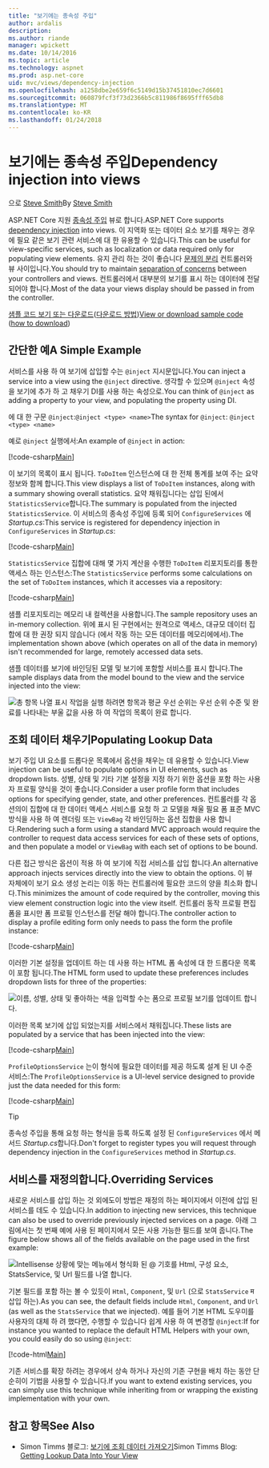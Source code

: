 ```yaml
---
title: "보기에는 종속성 주입"
author: ardalis
description: 
ms.author: riande
manager: wpickett
ms.date: 10/14/2016
ms.topic: article
ms.technology: aspnet
ms.prod: asp.net-core
uid: mvc/views/dependency-injection
ms.openlocfilehash: a1258dbe2e659f6c5149d15b37451810ec7d6601
ms.sourcegitcommit: 060879fcf3f73d2366b5c811986f8695fff65db8
ms.translationtype: MT
ms.contentlocale: ko-KR
ms.lasthandoff: 01/24/2018
---
```

# <a name="dependency-injection-into-views"></a><span data-ttu-id="87f3b-102">보기에는 종속성 주입</span><span class="sxs-lookup"><span data-stu-id="87f3b-102">Dependency injection into views</span></span>

<span data-ttu-id="87f3b-103">으로 [Steve Smith](https://ardalis.com/)</span><span class="sxs-lookup"><span data-stu-id="87f3b-103">By [Steve Smith](https://ardalis.com/)</span></span>

<span data-ttu-id="87f3b-104">ASP.NET Core 지원 [종속성 주입](xref:fundamentals/dependency-injection) 뷰로 합니다.</span><span class="sxs-lookup"><span data-stu-id="87f3b-104">ASP.NET Core supports [dependency injection](xref:fundamentals/dependency-injection) into views.</span></span> <span data-ttu-id="87f3b-105">이 지역화 또는 데이터 요소 보기를 채우는 경우에 필요 같은 보기 관련 서비스에 대 한 유용할 수 있습니다.</span><span class="sxs-lookup"><span data-stu-id="87f3b-105">This can be useful for view-specific services, such as localization or data required only for populating view elements.</span></span> <span data-ttu-id="87f3b-106">유지 관리 하는 것이 좋습니다 [문제의 분리](http://deviq.com/separation-of-concerns/) 컨트롤러와 뷰 사이입니다.</span><span class="sxs-lookup"><span data-stu-id="87f3b-106">You should try to maintain [separation of concerns](http://deviq.com/separation-of-concerns/) between your controllers and views.</span></span> <span data-ttu-id="87f3b-107">컨트롤러에서 대부분의 보기를 표시 하는 데이터에 전달 되어야 합니다.</span><span class="sxs-lookup"><span data-stu-id="87f3b-107">Most of the data your views display should be passed in from the controller.</span></span>

<span data-ttu-id="87f3b-108">[샘플 코드 보기 또는 다운로드](https://github.com/aspnet/Docs/tree/master/aspnetcore/mvc/views/dependency-injection/sample)([다운로드 방법](xref:tutorials/index#how-to-download-a-sample))</span><span class="sxs-lookup"><span data-stu-id="87f3b-108">[View or download sample code](https://github.com/aspnet/Docs/tree/master/aspnetcore/mvc/views/dependency-injection/sample) ([how to download](xref:tutorials/index#how-to-download-a-sample))</span></span>

## <a name="a-simple-example"></a><span data-ttu-id="87f3b-109">간단한 예</span><span class="sxs-lookup"><span data-stu-id="87f3b-109">A Simple Example</span></span>

<span data-ttu-id="87f3b-110">서비스를 사용 하 여 보기에 삽입할 수는 `@inject` 지시문입니다.</span><span class="sxs-lookup"><span data-stu-id="87f3b-110">You can inject a service into a view using the `@inject` directive.</span></span> <span data-ttu-id="87f3b-111">생각할 수 있으며 `@inject` 속성을 보기에 추가 하 고 채우기 DI를 사용 하는 속성으로.</span><span class="sxs-lookup"><span data-stu-id="87f3b-111">You can think of `@inject` as adding a property to your view, and populating the property using DI.</span></span>

<span data-ttu-id="87f3b-112">에 대 한 구문 `@inject`:`@inject <type> <name>`</span><span class="sxs-lookup"><span data-stu-id="87f3b-112">The syntax for `@inject`: `@inject <type> <name>`</span></span>

<span data-ttu-id="87f3b-113">예로 `@inject` 실행에서:</span><span class="sxs-lookup"><span data-stu-id="87f3b-113">An example of `@inject` in action:</span></span>

[!code-csharp[Main](../../mvc/views/dependency-injection/sample/src/ViewInjectSample/Views/ToDo/Index.cshtml?highlight=4,5,15,16,17)]

<span data-ttu-id="87f3b-114">이 보기의 목록이 표시 됩니다. `ToDoItem` 인스턴스에 대 한 전체 통계를 보여 주는 요약 정보와 함께 합니다.</span><span class="sxs-lookup"><span data-stu-id="87f3b-114">This view displays a list of `ToDoItem` instances, along with a summary showing overall statistics.</span></span> <span data-ttu-id="87f3b-115">요약 채워집니다는 삽입 된에서 `StatisticsService`합니다.</span><span class="sxs-lookup"><span data-stu-id="87f3b-115">The summary is populated from the injected `StatisticsService`.</span></span> <span data-ttu-id="87f3b-116">이 서비스의 종속성 주입에 등록 되어 `ConfigureServices` 에 *Startup.cs*:</span><span class="sxs-lookup"><span data-stu-id="87f3b-116">This service is registered for dependency injection in `ConfigureServices` in *Startup.cs*:</span></span>

[!code-csharp[Main](../../mvc/views/dependency-injection/sample/src/ViewInjectSample/Startup.cs?highlight=6,7&range=15-22)]

<span data-ttu-id="87f3b-117">`StatisticsService` 집합에 대해 몇 가지 계산을 수행한 `ToDoItem` 리포지토리를 통한 액세스 하는 인스턴스:</span><span class="sxs-lookup"><span data-stu-id="87f3b-117">The `StatisticsService` performs some calculations on the set of `ToDoItem` instances, which it accesses via a repository:</span></span>

[!code-csharp[Main](../../mvc/views/dependency-injection/sample/src/ViewInjectSample/Model/Services/StatisticsService.cs?highlight=15,20,26)]

<span data-ttu-id="87f3b-118">샘플 리포지토리는 메모리 내 컬렉션을 사용합니다.</span><span class="sxs-lookup"><span data-stu-id="87f3b-118">The sample repository uses an in-memory collection.</span></span> <span data-ttu-id="87f3b-119">위에 표시 된 구현에서는 원격으로 액세스, 대규모 데이터 집합에 대 한 권장 되지 않습니다 (에서 작동 하는 모든 데이터를 메모리에에서).</span><span class="sxs-lookup"><span data-stu-id="87f3b-119">The implementation shown above (which operates on all of the data in memory) isn't recommended for large, remotely accessed data sets.</span></span>

<span data-ttu-id="87f3b-120">샘플 데이터를 보기에 바인딩된 모델 및 보기에 포함할 서비스를 표시 합니다.</span><span class="sxs-lookup"><span data-stu-id="87f3b-120">The sample displays data from the model bound to the view and the service injected into the view:</span></span>

![총 항목 나열 표시 작업을 실행 하려면 항목과 평균 우선 순위는 우선 순위 수준 및 완료를 나타내는 부울 값을 사용 하 여 작업의 목록이 완료 합니다.](dependency-injection/_static/screenshot.png)

## <a name="populating-lookup-data"></a><span data-ttu-id="87f3b-122">조회 데이터 채우기</span><span class="sxs-lookup"><span data-stu-id="87f3b-122">Populating Lookup Data</span></span>

<span data-ttu-id="87f3b-123">보기 주입 UI 요소를 드롭다운 목록에서 옵션을 채우는 데 유용할 수 있습니다.</span><span class="sxs-lookup"><span data-stu-id="87f3b-123">View injection can be useful to populate options in UI elements, such as dropdown lists.</span></span> <span data-ttu-id="87f3b-124">성별, 상태 및 기타 기본 설정을 지정 하기 위한 옵션을 포함 하는 사용자 프로필 양식을 것이 좋습니다.</span><span class="sxs-lookup"><span data-stu-id="87f3b-124">Consider a user profile form that includes options for specifying gender, state, and other preferences.</span></span> <span data-ttu-id="87f3b-125">컨트롤러를 각 옵션의이 집합에 대 한 데이터 액세스 서비스를 요청 하 고 모델을 채울 필요 폼 표준 MVC 방식을 사용 하 여 렌더링 또는 `ViewBag` 각 바인딩하는 옵션 집합을 사용 합니다.</span><span class="sxs-lookup"><span data-stu-id="87f3b-125">Rendering such a form using a standard MVC approach would require the controller to request data access services for each of these sets of options, and then populate a model or `ViewBag` with each set of options to be bound.</span></span>

<span data-ttu-id="87f3b-126">다른 접근 방식은 옵션이 적용 하 여 보기에 직접 서비스를 삽입 합니다.</span><span class="sxs-lookup"><span data-stu-id="87f3b-126">An alternative approach injects services directly into the view to obtain the options.</span></span> <span data-ttu-id="87f3b-127">이 뷰 자체에이 보기 요소 생성 논리는 이동 하는 컨트롤러에 필요한 코드의 양을 최소화 합니다.</span><span class="sxs-lookup"><span data-stu-id="87f3b-127">This minimizes the amount of code required by the controller, moving this view element construction logic into the view itself.</span></span> <span data-ttu-id="87f3b-128">컨트롤러 동작 프로필 편집 폼을 표시만 폼 프로필 인스턴스를 전달 해야 합니다.</span><span class="sxs-lookup"><span data-stu-id="87f3b-128">The controller action to display a profile editing form only needs to pass the form the profile instance:</span></span>

[!code-csharp[Main](../../mvc/views/dependency-injection/sample/src/ViewInjectSample/Controllers/ProfileController.cs?highlight=9,19)]

<span data-ttu-id="87f3b-129">이러한 기본 설정을 업데이트 하는 데 사용 하는 HTML 폼 속성에 대 한 드롭다운 목록이 포함 됩니다.</span><span class="sxs-lookup"><span data-stu-id="87f3b-129">The HTML form used to update these preferences includes dropdown lists for three of the properties:</span></span>

![이름, 성별, 상태 및 좋아하는 색을 입력할 수는 폼으로 프로필 보기를 업데이트 합니다.](dependency-injection/_static/updateprofile.png)

<span data-ttu-id="87f3b-131">이러한 목록 보기에 삽입 되었는지를 서비스에서 채워집니다.</span><span class="sxs-lookup"><span data-stu-id="87f3b-131">These lists are populated by a service that has been injected into the view:</span></span>

[!code-csharp[Main](../../mvc/views/dependency-injection/sample/src/ViewInjectSample/Views/Profile/Index.cshtml?highlight=4,16,17,21,22,26,27)]

<span data-ttu-id="87f3b-132">`ProfileOptionsService` 는이 형식에 필요한 데이터를 제공 하도록 설계 된 UI 수준 서비스:</span><span class="sxs-lookup"><span data-stu-id="87f3b-132">The `ProfileOptionsService` is a UI-level service designed to provide just the data needed for this form:</span></span>

[!code-csharp[Main](../../mvc/views/dependency-injection/sample/src/ViewInjectSample/Model/Services/ProfileOptionsService.cs?highlight=7,13,24)]

>[!TIP]
> <span data-ttu-id="87f3b-133">종속성 주입을 통해 요청 하는 형식을 등록 하도록 설정 된 `ConfigureServices` 에서 메서드 *Startup.cs*합니다.</span><span class="sxs-lookup"><span data-stu-id="87f3b-133">Don't forget to register types you will request through dependency injection in the  `ConfigureServices` method in *Startup.cs*.</span></span>

## <a name="overriding-services"></a><span data-ttu-id="87f3b-134">서비스를 재정의합니다.</span><span class="sxs-lookup"><span data-stu-id="87f3b-134">Overriding Services</span></span>

<span data-ttu-id="87f3b-135">새로운 서비스를 삽입 하는 것 외에도이 방법은 재정의 하는 페이지에서 이전에 삽입 된 서비스를 데도 수 있습니다.</span><span class="sxs-lookup"><span data-stu-id="87f3b-135">In addition to injecting new services, this technique can also be used to override previously injected services on a page.</span></span> <span data-ttu-id="87f3b-136">아래 그림에서는 첫 번째 예에 사용 된 페이지에서 모든 사용 가능한 필드를 보여 줍니다.</span><span class="sxs-lookup"><span data-stu-id="87f3b-136">The figure below shows all of the fields available on the page used in the first example:</span></span>

![Intellisense 상황에 맞는 메뉴에서 형식화 된 @ 기호를 Html, 구성 요소, StatsService, 및 Url 필드를 나열 합니다.](dependency-injection/_static/razor-fields.png)

<span data-ttu-id="87f3b-138">기본 필드를 포함 하는 볼 수 있듯이 `Html`, `Component`, 및 `Url` (으로 `StatsService` म 삽입 하는).</span><span class="sxs-lookup"><span data-stu-id="87f3b-138">As you can see, the default fields include `Html`, `Component`, and `Url` (as well as the `StatsService` that we injected).</span></span> <span data-ttu-id="87f3b-139">예를 들어 기본 HTML 도우미를 사용자의 대체 하 려 했다면, 수행할 수 있습니다 쉽게 사용 하 여 변경할 `@inject`:</span><span class="sxs-lookup"><span data-stu-id="87f3b-139">If for instance you wanted to replace the default HTML Helpers with your own, you could easily do so using `@inject`:</span></span>

[!code-html[Main](../../mvc/views/dependency-injection/sample/src/ViewInjectSample/Views/Helper/Index.cshtml?highlight=3,11)]

<span data-ttu-id="87f3b-140">기존 서비스를 확장 하려는 경우에서 상속 하거나 자신의 기존 구현을 배치 하는 동안 단순히이 기법을 사용할 수 있습니다.</span><span class="sxs-lookup"><span data-stu-id="87f3b-140">If you want to extend existing services, you can simply use this technique while inheriting from or wrapping the existing implementation with your own.</span></span>

## <a name="see-also"></a><span data-ttu-id="87f3b-141">참고 항목</span><span class="sxs-lookup"><span data-stu-id="87f3b-141">See Also</span></span>

* <span data-ttu-id="87f3b-142">Simon Timms 블로그: [보기에 조회 데이터 가져오기](http://blog.simontimms.com/2015/06/09/getting-lookup-data-into-you-view/)</span><span class="sxs-lookup"><span data-stu-id="87f3b-142">Simon Timms Blog: [Getting Lookup Data Into Your View](http://blog.simontimms.com/2015/06/09/getting-lookup-data-into-you-view/)</span></span>
